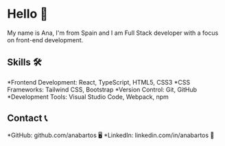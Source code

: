 # Hello 👋

My name is Ana, I'm from Spain and I am Full Stack developer with a focus on front-end development.

## Skills 🛠

*Frontend Development: React, TypeScript, HTML5, CSS3
*CSS Frameworks: Tailwind CSS, Bootstrap
*Version Control: Git, GitHub
*Development Tools: Visual Studio Code, Webpack, npm


## Contact 📞

*GitHub: github.com/anabartos 🖥️
*LinkedIn: linkedin.com/in/anabartos 💼

